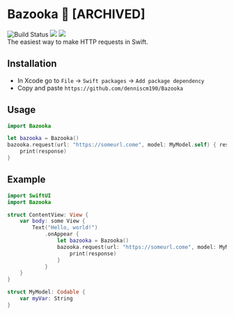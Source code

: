# Bazooka 🚀 [ARCHIVED]
![Build Status](https://github.com/denniscm190/Bazooka/actions/workflows/swift.yml/badge.svg)
[![](https://img.shields.io/endpoint?url=https%3A%2F%2Fswiftpackageindex.com%2Fapi%2Fpackages%2Fdenniscm190%2FBazooka%2Fbadge%3Ftype%3Dswift-versions)](https://swiftpackageindex.com/denniscm190/Bazooka)
[![](https://img.shields.io/endpoint?url=https%3A%2F%2Fswiftpackageindex.com%2Fapi%2Fpackages%2Fdenniscm190%2FBazooka%2Fbadge%3Ftype%3Dplatforms)](https://swiftpackageindex.com/denniscm190/Bazooka)   
The easiest way to make HTTP requests in Swift.

## Installation
- In Xcode go to `File` -> `Swift packages` -> `Add package dependency`
- Copy and paste `https://github.com/denniscm190/Bazooka`

## Usage
```swift
import Bazooka

let bazooka = Bazooka()
bazooka.request(url: "https://someurl.come", model: MyModel.self) { response in
    print(response)
}
```

## Example
```swift
import SwiftUI
import Bazooka

struct ContentView: View {
    var body: some View {
        Text("Hello, world!")
            .onAppear {
                let bazooka = Bazooka()
                bazooka.request(url: "https://someurl.come", model: MyModel.self) { response in
                    print(response)
                }
            }
    }
}

struct MyModel: Codable {
    var myVar: String
}
```
